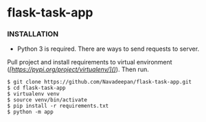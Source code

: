 # flask-task-app

### INSTALLATION
* Python 3 is required. There are ways to send requests to server.
   
Pull project and install requirements to virtual environment (*[https://pypi.org/project/virtualenv/]()*). Then run.
```
$ git clone https://github.com/Navadeepan/flask-task-app.git
$ cd flask-task-app
$ virtualenv venv
$ source venv/bin/activate
$ pip install -r requirements.txt
$ python -m app
```
